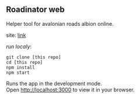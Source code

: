 ## Roadinator web

Helper tool for avalonian roads albion online.  

site: [link]()  


*run localy*:  
```
git clone [this repo]
cd [this repo]
npm install
npm start
```

Runs the app in the development mode.\
Open [http://localhost:3000](http://localhost:3000) to view it in your browser.
